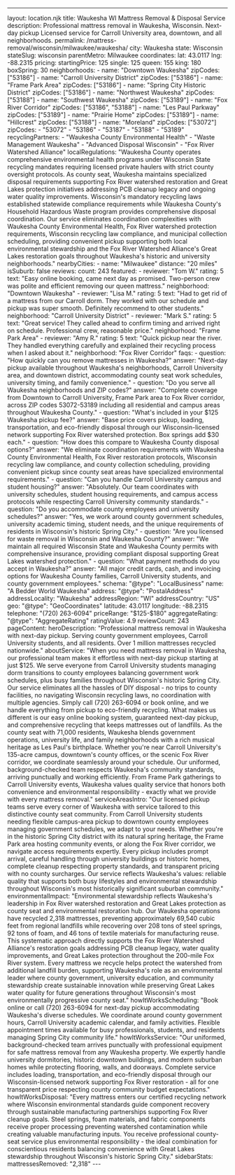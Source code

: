 ---
layout: location.njk
title: Waukesha WI Mattress Removal & Disposal Service
description: Professional mattress removal in Waukesha, Wisconsin. Next-day pickup Licensed service for Carroll University area, downtown, and all neighborhoods.
permalink: /mattress-removal/wisconsin/milwaukee/waukesha/
city: Waukesha state: Wisconsin stateSlug: wisconsin parentMetro: Milwaukee coordinates: lat: 43.0117 lng: -88.2315 pricing: startingPrice: 125 single: 125 queen: 155 king: 180 boxSpring: 30 neighborhoods: - name: "Downtown Waukesha" zipCodes: ["53186"] - name: "Carroll University District" zipCodes: ["53186"] - name: "Frame Park Area" zipCodes: ["53186"] - name: "Spring City Historic District" zipCodes: ["53186"] - name: "Northwest Waukesha" zipCodes: ["53188"] - name: "Southwest Waukesha" zipCodes: ["53189"] - name: "Fox River Corridor" zipCodes: ["53186", "53188"] - name: "Les Paul Parkway" zipCodes: ["53189"] - name: "Prairie Home" zipCodes: ["53189"] - name: "Hillcrest" zipCodes: ["53188"] - name: "Moreland" zipCodes: ["53072"] zipCodes: - "53072" - "53186" - "53187" - "53188" - "53189" recyclingPartners: - "Waukesha County Environmental Health" - "Waste Management Waukesha" - "Advanced Disposal Wisconsin" - "Fox River Watershed Alliance" localRegulations: "Waukesha County operates comprehensive environmental health programs under Wisconsin State recycling mandates requiring licensed private haulers with strict county oversight protocols. As county seat, Waukesha maintains specialized disposal requirements supporting Fox River watershed restoration and Great Lakes protection initiatives addressing PCB cleanup legacy and ongoing water quality improvements. Wisconsin's mandatory recycling laws established statewide compliance requirements while Waukesha County's Household Hazardous Waste program provides comprehensive disposal coordination. Our service eliminates coordination complexities with Waukesha County Environmental Health, Fox River watershed protection requirements, Wisconsin recycling law compliance, and municipal collection scheduling, providing convenient pickup supporting both local environmental stewardship and the Fox River Watershed Alliance's Great Lakes restoration goals throughout Waukesha's historic and university neighborhoods." nearbyCities: - name: "Milwaukee" distance: "20 miles" isSuburb: false reviews: count: 243 featured: - reviewer: "Tom W." rating: 5 text: "Easy online booking, came next day as promised. Two-person crew was polite and efficient removing our queen mattress." neighborhood: "Downtown Waukesha" - reviewer: "Lisa M." rating: 5 text: "Had to get rid of a mattress from our Carroll dorm. They worked with our schedule and pickup was super smooth. Definitely recommend to other students." neighborhood: "Carroll University District" - reviewer: "Mark S." rating: 5 text: "Great service! They called ahead to confirm timing and arrived right on schedule. Professional crew, reasonable price." neighborhood: "Frame Park Area" - reviewer: "Amy R." rating: 5 text: "Quick pickup near the river. They handled everything carefully and explained their recycling process when I asked about it." neighborhood: "Fox River Corridor" faqs: - question: "How quickly can you remove mattresses in Waukesha?" answer: "Next-day pickup available throughout Waukesha's neighborhoods, Carroll University area, and downtown district, accommodating county seat work schedules, university timing, and family convenience." - question: "Do you serve all Waukesha neighborhoods and ZIP codes?" answer: "Complete coverage from Downtown to Carroll University, Frame Park area to Fox River corridor, across ZIP codes 53072-53189 including all residential and campus areas throughout Waukesha County." - question: "What's included in your $125 Waukesha pickup fee?" answer: "Base price covers pickup, loading, transportation, and eco-friendly disposal through our Wisconsin-licensed network supporting Fox River watershed protection. Box springs add $30 each." - question: "How does this compare to Waukesha County disposal options?" answer: "We eliminate coordination requirements with Waukesha County Environmental Health, Fox River restoration protocols, Wisconsin recycling law compliance, and county collection scheduling, providing convenient pickup since county seat areas have specialized environmental requirements." - question: "Can you handle Carroll University campus and student housing?" answer: "Absolutely. Our team coordinates with university schedules, student housing requirements, and campus access protocols while respecting Carroll University community standards." - question: "Do you accommodate county employees and university schedules?" answer: "Yes, we work around county government schedules, university academic timing, student needs, and the unique requirements of residents in Wisconsin's historic Spring City." - question: "Are you licensed for waste removal in Wisconsin and Waukesha County?" answer: "We maintain all required Wisconsin State and Waukesha County permits with comprehensive insurance, providing compliant disposal supporting Great Lakes watershed protection." - question: "What payment methods do you accept in Waukesha?" answer: "All major credit cards, cash, and invoicing options for Waukesha County families, Carroll University students, and county government employees." schema: "@type": "LocalBusiness" name: "A Bedder World Waukesha" address: "@type": "PostalAddress" addressLocality: "Waukesha" addressRegion: "WI" addressCountry: "US" geo: "@type": "GeoCoordinates" latitude: 43.0117 longitude: -88.2315 telephone: "(720) 263-6094" priceRange: "$125-$180" aggregateRating: "@type": "AggregateRating" ratingValue: 4.9 reviewCount: 243 pageContent: heroDescription: "Professional mattress removal in Waukesha with next-day pickup. Serving county government employees, Carroll University students, and all residents. Over 1 million mattresses recycled nationwide." aboutService: "When you need mattress removal in Waukesha, our professional team makes it effortless with next-day pickup starting at just $125. We serve everyone from Carroll University students managing dorm transitions to county employees balancing government work schedules, plus busy families throughout Wisconsin's historic Spring City. Our service eliminates all the hassles of DIY disposal - no trips to county facilities, no navigating Wisconsin recycling laws, no coordination with multiple agencies. Simply call (720) 263-6094 or book online, and we handle everything from pickup to eco-friendly recycling. What makes us different is our easy online booking system, guaranteed next-day pickup, and comprehensive recycling that keeps mattresses out of landfills. As the county seat with 71,000 residents, Waukesha blends government operations, university life, and family neighborhoods with a rich musical heritage as Les Paul's birthplace. Whether you're near Carroll University's 135-acre campus, downtown's county offices, or the scenic Fox River corridor, we coordinate seamlessly around your schedule. Our uniformed, background-checked team respects Waukesha's community standards, arriving punctually and working efficiently. From Frame Park gatherings to Carroll University events, Waukesha values quality service that honors both convenience and environmental responsibility - exactly what we provide with every mattress removal." serviceAreasIntro: "Our licensed pickup teams serve every corner of Waukesha with service tailored to this distinctive county seat community. From Carroll University students needing flexible campus-area pickup to downtown county employees managing government schedules, we adapt to your needs. Whether you're in the historic Spring City district with its natural spring heritage, the Frame Park area hosting community events, or along the Fox River corridor, we navigate access requirements expertly. Every pickup includes prompt arrival, careful handling through university buildings or historic homes, complete cleanup respecting property standards, and transparent pricing with no county surcharges. Our service reflects Waukesha's values: reliable quality that supports both busy lifestyles and environmental stewardship throughout Wisconsin's most historically significant suburban community." environmentalImpact: "Environmental stewardship reflects Waukesha's leadership in Fox River watershed restoration and Great Lakes protection as county seat and environmental restoration hub. Our Waukesha operations have recycled 2,318 mattresses, preventing approximately 69,540 cubic feet from regional landfills while recovering over 208 tons of steel springs, 92 tons of foam, and 46 tons of textile materials for manufacturing reuse. This systematic approach directly supports the Fox River Watershed Alliance's restoration goals addressing PCB cleanup legacy, water quality improvements, and Great Lakes protection throughout the 200-mile Fox River system. Every mattress we recycle helps protect the watershed from additional landfill burden, supporting Waukesha's role as an environmental leader where county government, university education, and community stewardship create sustainable innovation while preserving Great Lakes water quality for future generations throughout Wisconsin's most environmentally progressive county seat." howItWorksScheduling: "Book online or call (720) 263-6094 for next-day pickup accommodating Waukesha's diverse schedules. We coordinate around county government hours, Carroll University academic calendar, and family activities. Flexible appointment times available for busy professionals, students, and residents managing Spring City community life." howItWorksService: "Our uniformed, background-checked team arrives punctually with professional equipment for safe mattress removal from any Waukesha property. We expertly handle university dormitories, historic downtown buildings, and modern suburban homes while protecting flooring, walls, and doorways. Complete service includes loading, transportation, and eco-friendly disposal through our Wisconsin-licensed network supporting Fox River restoration - all for one transparent price respecting county community budget expectations." howItWorksDisposal: "Every mattress enters our certified recycling network where Wisconsin environmental standards guide component recovery through sustainable manufacturing partnerships supporting Fox River cleanup goals. Steel springs, foam materials, and fabric components receive proper processing preventing watershed contamination while creating valuable manufacturing inputs. You receive professional county-seat service plus environmental responsibility - the ideal combination for conscientious residents balancing convenience with Great Lakes stewardship throughout Wisconsin's historic Spring City." sidebarStats: mattressesRemoved: "2,318" ---